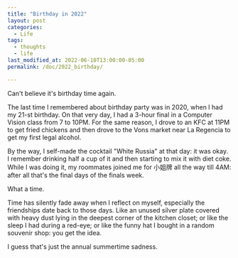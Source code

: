 ```yaml
---
title: "Birthday in 2022"
layout: post
categories:
  - Life
tags:
  - thoughts
  - life
last_modified_at: 2022-06-10T13:00:00-05:00
permalink: /doc/2022_birthday/

---
```

Can't believe it's birthday time again. 

The last time I remembered about birthday party was in 2020, when I had my 21-st birthday. On that very day, I had a 3-hour final in a Computer Vision class from 7 to 10PM. For the same reason, I drove to an KFC at 11PM to get fried chickens and then drove to the Vons market near La Regencia to get my first legal alcohol. 

By the way, I self-made the cocktail "White Russia" at that day: it was okay. I remember drinking half a cup of it and then starting to mix it with diet coke. While I was doing it, my roommates joined me for 小姐牌 all the way till 4AM: after all that's the final days of the finals week.

What a time.

Time has silently fade away when I reflect on myself, especially the friendships date back to those days. Like an unused silver plate covered with heavy dust lying in the deepest corner of the kitchen closet; or like the sleep I had during a red-eye; or like the funny hat I bought in a random souvenir shop: you get the idea.

I guess that's just the annual summertime sadness.